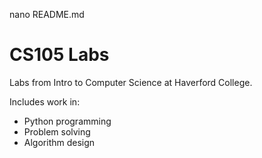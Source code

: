  nano README.md
# CS105 Labs
Labs from Intro to Computer Science at Haverford College.

Includes work in:
- Python programming
- Problem solving
- Algorithm design
